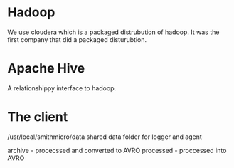 # Hadoop

We use cloudera which is a packaged distrubution of hadoop. It was the first company that did a packaged disturubtion.

# Apache Hive

A relationshippy interface to hadoop.

# The client


/usr/local/smithmicro/data shared data folder for logger and agent



archive - procecssed and converted to AVRO
processed - proccessed into AVRO



 

